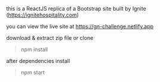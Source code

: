 this is a ReactJS replica of a Bootstrap site built by Ignite
(https://ignitehospitality.com)

you can view the live site at https://gn-challenge.netlify.app

download & extract zip file or clone

> npm install

after dependencies install

> npm start
